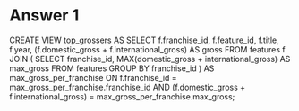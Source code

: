 # Answer 1

CREATE VIEW top_grossers AS
SELECT
    f.franchise_id,
    f.feature_id,
    f.title,
    f.year,
    (f.domestic_gross + f.international_gross) AS gross
FROM
    features f
JOIN (
    SELECT
        franchise_id,
        MAX(domestic_gross + international_gross) AS max_gross
    FROM
        features
    GROUP BY
        franchise_id
) AS max_gross_per_franchise
ON f.franchise_id = max_gross_per_franchise.franchise_id
   AND (f.domestic_gross + f.international_gross) = max_gross_per_franchise.max_gross;
